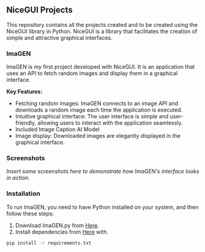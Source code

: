 ## NiceGUI Projects

This repository contains all the projects created and to be created using the NiceGUI library in Python. NiceGUI is a library that facilitates the creation of simple and attractive graphical interfaces.

### ImaGEN

ImaGEN is my first project developed with NiceGUI. It is an application that uses an API to fetch random images and display them in a graphical interface.

**Key Features:**

- Fetching random images: ImaGEN connects to an image API and downloads a random image each time the application is executed.
- Intuitive graphical interface: The user interface is simple and user-friendly, allowing users to interact with the application seamlessly.
- Included Image Caption AI Model
- Image display: Downloaded images are elegantly displayed in the graphical interface.

### Screenshots

_Insert some screenshots here to demonstrate how ImaGEN's interface looks in action._

### Installation

To run ImaGEN, you need to have Python installed on your system, and then follow these steps:

1. Download ImaGEN.py from [Here](./Completed/ImaGEN/).
2. Install dependencies from [Here](./Completed/ImaGEN/) with.
```bash
pip install -r requirements.txt
